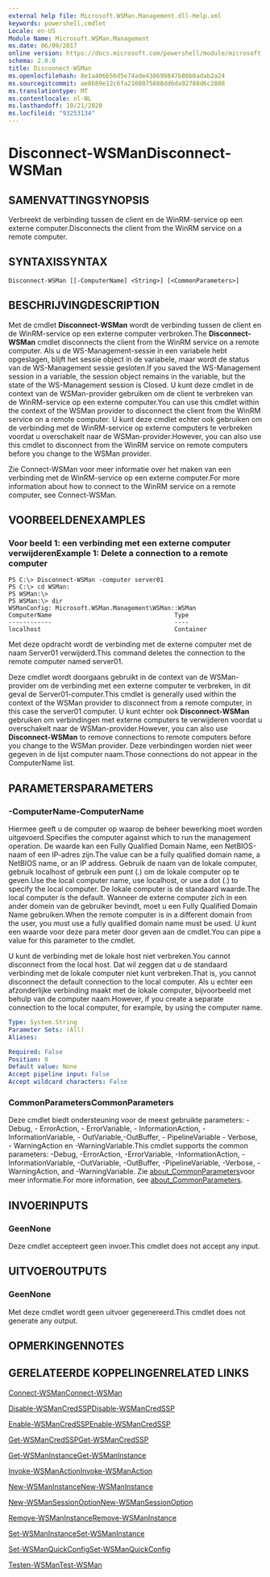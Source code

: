 ```yaml
---
external help file: Microsoft.WSMan.Management.dll-Help.xml
keywords: powershell,cmdlet
Locale: en-US
Module Name: Microsoft.WSMan.Management
ms.date: 06/09/2017
online version: https://docs.microsoft.com/powershell/module/microsoft.wsman.management/disconnect-wsman?view=powershell-5.1&WT.mc_id=ps-gethelp
schema: 2.0.0
title: Disconnect-WSMan
ms.openlocfilehash: 8e1a406b56d5e74ade438699847b80b0adab2a24
ms.sourcegitcommit: ae8b89e12c6fa2108075888dd6da92788d6c2888
ms.translationtype: MT
ms.contentlocale: nl-NL
ms.lasthandoff: 10/21/2020
ms.locfileid: "93253134"
---
```

# <span data-ttu-id="5262f-103">Disconnect-WSMan</span><span class="sxs-lookup"><span data-stu-id="5262f-103">Disconnect-WSMan</span></span>

## <span data-ttu-id="5262f-104">SAMENVATTING</span><span class="sxs-lookup"><span data-stu-id="5262f-104">SYNOPSIS</span></span>
<span data-ttu-id="5262f-105">Verbreekt de verbinding tussen de client en de WinRM-service op een externe computer.</span><span class="sxs-lookup"><span data-stu-id="5262f-105">Disconnects the client from the WinRM service on a remote computer.</span></span>

## <span data-ttu-id="5262f-106">SYNTAXIS</span><span class="sxs-lookup"><span data-stu-id="5262f-106">SYNTAX</span></span>

```
Disconnect-WSMan [[-ComputerName] <String>] [<CommonParameters>]
```

## <span data-ttu-id="5262f-107">BESCHRIJVING</span><span class="sxs-lookup"><span data-stu-id="5262f-107">DESCRIPTION</span></span>
<span data-ttu-id="5262f-108">Met de cmdlet **Disconnect-WSMan** wordt de verbinding tussen de client en de WinRM-service op een externe computer verbroken.</span><span class="sxs-lookup"><span data-stu-id="5262f-108">The **Disconnect-WSMan** cmdlet disconnects the client from the WinRM service on a remote computer.</span></span>
<span data-ttu-id="5262f-109">Als u de WS-Management-sessie in een variabele hebt opgeslagen, blijft het sessie object in de variabele, maar wordt de status van de WS-Management sessie gesloten.</span><span class="sxs-lookup"><span data-stu-id="5262f-109">If you saved the WS-Management session in a variable, the session object remains in the variable, but the state of the WS-Management session is Closed.</span></span>
<span data-ttu-id="5262f-110">U kunt deze cmdlet in de context van de WSMan-provider gebruiken om de client te verbreken van de WinRM-service op een externe computer.</span><span class="sxs-lookup"><span data-stu-id="5262f-110">You can use this cmdlet within the context of the WSMan provider to disconnect the client from the WinRM service on a remote computer.</span></span>
<span data-ttu-id="5262f-111">U kunt deze cmdlet echter ook gebruiken om de verbinding met de WinRM-service op externe computers te verbreken voordat u overschakelt naar de WSMan-provider.</span><span class="sxs-lookup"><span data-stu-id="5262f-111">However, you can also use this cmdlet to disconnect from the WinRM service on remote computers before you change to the WSMan provider.</span></span>

<span data-ttu-id="5262f-112">Zie Connect-WSMan voor meer informatie over het maken van een verbinding met de WinRM-service op een externe computer.</span><span class="sxs-lookup"><span data-stu-id="5262f-112">For more information about how to connect to the WinRM service on a remote computer, see Connect-WSMan.</span></span>

## <span data-ttu-id="5262f-113">VOORBEELDEN</span><span class="sxs-lookup"><span data-stu-id="5262f-113">EXAMPLES</span></span>

### <span data-ttu-id="5262f-114">Voor beeld 1: een verbinding met een externe computer verwijderen</span><span class="sxs-lookup"><span data-stu-id="5262f-114">Example 1: Delete a connection to a remote computer</span></span>

```
PS C:\> Disconnect-WSMan -computer server01
PS C:\> cd WSMan:
PS WSMan:\>
PS WSMan:\> dir
WSManConfig: Microsoft.WSMan.Management\WSMan::WSMan
ComputerName                                  Type
------------                                  ----
localhost                                     Container
```

<span data-ttu-id="5262f-115">Met deze opdracht wordt de verbinding met de externe computer met de naam Server01 verwijderd.</span><span class="sxs-lookup"><span data-stu-id="5262f-115">This command deletes the connection to the remote computer named server01.</span></span>

<span data-ttu-id="5262f-116">Deze cmdlet wordt doorgaans gebruikt in de context van de WSMan-provider om de verbinding met een externe computer te verbreken, in dit geval de Server01-computer.</span><span class="sxs-lookup"><span data-stu-id="5262f-116">This cmdlet is generally used within the context of the WSMan provider to disconnect from a remote computer, in this case the server01 computer.</span></span>
<span data-ttu-id="5262f-117">U kunt echter ook **Disconnect-WSMan** gebruiken om verbindingen met externe computers te verwijderen voordat u overschakelt naar de WSMan-provider.</span><span class="sxs-lookup"><span data-stu-id="5262f-117">However, you can also use **Disconnect-WSMan** to remove connections to remote computers before you change to the WSMan provider.</span></span>
<span data-ttu-id="5262f-118">Deze verbindingen worden niet weer gegeven in de lijst computer naam.</span><span class="sxs-lookup"><span data-stu-id="5262f-118">Those connections do not appear in the ComputerName list.</span></span>

## <span data-ttu-id="5262f-119">PARAMETERS</span><span class="sxs-lookup"><span data-stu-id="5262f-119">PARAMETERS</span></span>

### <span data-ttu-id="5262f-120">-ComputerName</span><span class="sxs-lookup"><span data-stu-id="5262f-120">-ComputerName</span></span>
<span data-ttu-id="5262f-121">Hiermee geeft u de computer op waarop de beheer bewerking moet worden uitgevoerd.</span><span class="sxs-lookup"><span data-stu-id="5262f-121">Specifies the computer against which to run the management operation.</span></span>
<span data-ttu-id="5262f-122">De waarde kan een Fully Qualified Domain Name, een NetBIOS-naam of een IP-adres zijn.</span><span class="sxs-lookup"><span data-stu-id="5262f-122">The value can be a fully qualified domain name, a NetBIOS name, or an IP address.</span></span>
<span data-ttu-id="5262f-123">Gebruik de naam van de lokale computer, gebruik localhost of gebruik een punt (.) om de lokale computer op te geven.</span><span class="sxs-lookup"><span data-stu-id="5262f-123">Use the local computer name, use localhost, or use a dot (.) to specify the local computer.</span></span>
<span data-ttu-id="5262f-124">De lokale computer is de standaard waarde.</span><span class="sxs-lookup"><span data-stu-id="5262f-124">The local computer is the default.</span></span>
<span data-ttu-id="5262f-125">Wanneer de externe computer zich in een ander domein van de gebruiker bevindt, moet u een Fully Qualified Domain Name gebruiken.</span><span class="sxs-lookup"><span data-stu-id="5262f-125">When the remote computer is in a different domain from the user, you must use a fully qualified domain name must be used.</span></span>
<span data-ttu-id="5262f-126">U kunt een waarde voor deze para meter door geven aan de cmdlet.</span><span class="sxs-lookup"><span data-stu-id="5262f-126">You can pipe a value for this parameter to the cmdlet.</span></span>

<span data-ttu-id="5262f-127">U kunt de verbinding met de lokale host niet verbreken.</span><span class="sxs-lookup"><span data-stu-id="5262f-127">You cannot disconnect from the local host.</span></span>
<span data-ttu-id="5262f-128">Dat wil zeggen dat u de standaard verbinding met de lokale computer niet kunt verbreken.</span><span class="sxs-lookup"><span data-stu-id="5262f-128">That is, you cannot disconnect the default connection to the local computer.</span></span>
<span data-ttu-id="5262f-129">Als u echter een afzonderlijke verbinding maakt met de lokale computer, bijvoorbeeld met behulp van de computer naam.</span><span class="sxs-lookup"><span data-stu-id="5262f-129">However, if you create a separate connection to the local computer, for example, by using the computer name.</span></span>

```yaml
Type: System.String
Parameter Sets: (All)
Aliases:

Required: False
Position: 0
Default value: None
Accept pipeline input: False
Accept wildcard characters: False
```

### <span data-ttu-id="5262f-130">CommonParameters</span><span class="sxs-lookup"><span data-stu-id="5262f-130">CommonParameters</span></span>
<span data-ttu-id="5262f-131">Deze cmdlet biedt ondersteuning voor de meest gebruikte parameters: -Debug, - ErrorAction, - ErrorVariable, - InformationAction, -InformationVariable, - OutVariable,-OutBuffer, - PipelineVariable - Verbose, - WarningAction en -WarningVariable.</span><span class="sxs-lookup"><span data-stu-id="5262f-131">This cmdlet supports the common parameters: -Debug, -ErrorAction, -ErrorVariable, -InformationAction, -InformationVariable, -OutVariable, -OutBuffer, -PipelineVariable, -Verbose, -WarningAction, and -WarningVariable.</span></span> <span data-ttu-id="5262f-132">Zie [about_CommonParameters](https://go.microsoft.com/fwlink/?LinkID=113216)voor meer informatie.</span><span class="sxs-lookup"><span data-stu-id="5262f-132">For more information, see [about_CommonParameters](https://go.microsoft.com/fwlink/?LinkID=113216).</span></span>

## <span data-ttu-id="5262f-133">INVOER</span><span class="sxs-lookup"><span data-stu-id="5262f-133">INPUTS</span></span>

### <span data-ttu-id="5262f-134">Geen</span><span class="sxs-lookup"><span data-stu-id="5262f-134">None</span></span>
<span data-ttu-id="5262f-135">Deze cmdlet accepteert geen invoer.</span><span class="sxs-lookup"><span data-stu-id="5262f-135">This cmdlet does not accept any input.</span></span>

## <span data-ttu-id="5262f-136">UITVOER</span><span class="sxs-lookup"><span data-stu-id="5262f-136">OUTPUTS</span></span>

### <span data-ttu-id="5262f-137">Geen</span><span class="sxs-lookup"><span data-stu-id="5262f-137">None</span></span>
<span data-ttu-id="5262f-138">Met deze cmdlet wordt geen uitvoer gegenereerd.</span><span class="sxs-lookup"><span data-stu-id="5262f-138">This cmdlet does not generate any output.</span></span>

## <span data-ttu-id="5262f-139">OPMERKINGEN</span><span class="sxs-lookup"><span data-stu-id="5262f-139">NOTES</span></span>

## <span data-ttu-id="5262f-140">GERELATEERDE KOPPELINGEN</span><span class="sxs-lookup"><span data-stu-id="5262f-140">RELATED LINKS</span></span>

[<span data-ttu-id="5262f-141">Connect-WSMan</span><span class="sxs-lookup"><span data-stu-id="5262f-141">Connect-WSMan</span></span>](Connect-WSMan.md)

[<span data-ttu-id="5262f-142">Disable-WSManCredSSP</span><span class="sxs-lookup"><span data-stu-id="5262f-142">Disable-WSManCredSSP</span></span>](Disable-WSManCredSSP.md)

[<span data-ttu-id="5262f-143">Enable-WSManCredSSP</span><span class="sxs-lookup"><span data-stu-id="5262f-143">Enable-WSManCredSSP</span></span>](Enable-WSManCredSSP.md)

[<span data-ttu-id="5262f-144">Get-WSManCredSSP</span><span class="sxs-lookup"><span data-stu-id="5262f-144">Get-WSManCredSSP</span></span>](Get-WSManCredSSP.md)

[<span data-ttu-id="5262f-145">Get-WSManInstance</span><span class="sxs-lookup"><span data-stu-id="5262f-145">Get-WSManInstance</span></span>](Get-WSManInstance.md)

[<span data-ttu-id="5262f-146">Invoke-WSManAction</span><span class="sxs-lookup"><span data-stu-id="5262f-146">Invoke-WSManAction</span></span>](Invoke-WSManAction.md)

[<span data-ttu-id="5262f-147">New-WSManInstance</span><span class="sxs-lookup"><span data-stu-id="5262f-147">New-WSManInstance</span></span>](New-WSManInstance.md)

[<span data-ttu-id="5262f-148">New-WSManSessionOption</span><span class="sxs-lookup"><span data-stu-id="5262f-148">New-WSManSessionOption</span></span>](New-WSManSessionOption.md)

[<span data-ttu-id="5262f-149">Remove-WSManInstance</span><span class="sxs-lookup"><span data-stu-id="5262f-149">Remove-WSManInstance</span></span>](Remove-WSManInstance.md)

[<span data-ttu-id="5262f-150">Set-WSManInstance</span><span class="sxs-lookup"><span data-stu-id="5262f-150">Set-WSManInstance</span></span>](Set-WSManInstance.md)

[<span data-ttu-id="5262f-151">Set-WSManQuickConfig</span><span class="sxs-lookup"><span data-stu-id="5262f-151">Set-WSManQuickConfig</span></span>](Set-WSManQuickConfig.md)

[<span data-ttu-id="5262f-152">Testen-WSMan</span><span class="sxs-lookup"><span data-stu-id="5262f-152">Test-WSMan</span></span>](Test-WSMan.md)
